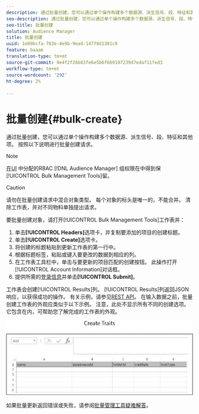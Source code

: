 ```yaml
---
description: 通过批量创建，您可以通过单个操作构建多个数据源、派生信号、段、特征和其他项。 按照以下说明进行批量创建请求。
seo-description: 通过批量创建，您可以通过单个操作构建多个数据源、派生信号、段、特征和其他项。 按照以下说明进行批量创建请求。
seo-title: 批量创建
solution: Audience Manager
title: 批量创建
uuid: 1e09bcfa-783e-4e9b-9ead-147f8d1381c8
feature: baaam
translation-type: tm+mt
source-git-commit: 9e4f2f26b83fe6e5b6f669107239d7edaf11fed3
workflow-type: tm+mt
source-wordcount: '292'
ht-degree: 2%

---
```



# 批量创建{#bulk-create}

通过批量创建，您可以通过单个操作构建多个数据源、派生信号、段、特征和其他项。 按照以下说明进行批量创建请求。

<!-- 

t_bulk_create.xml

 -->

>[!NOTE]
>
>[在UI](../../features/administration/administration-overview.md) 中分配的RBAC [!DNL Audience Manager] 组权限在中得到保 [!UICONTROL Bulk Management Tools]留。

>[!CAUTION]
>
>请勿在批量创建请求中混合对象类型。 每个对象的标头是唯一的，不能合并。 清除工作表，并对不同物料单独提出请求。

要批量创建对象，请打开[!UICONTROL Bulk Management Tools]工作表并：

1. 单击&#x200B;**[!UICONTROL Headers]**&#x200B;选项卡，并复制要添加的项目的创建标题。
2. 单击&#x200B;**[!UICONTROL Create]**&#x200B;选项卡。
3. 将创建的标题粘贴到更新工作表的第一行中。
4. 根据标题标签，粘贴或键入要更改的数据到相应的列。
5. 在工作表工具栏中，单击与要更新的项目匹配的创建按钮。
此操作打开[!UICONTROL Account Information]对话框。
6. 提供所需的[登录信息](../../reference/bulk-management-tools/bulk-management-intro.md#auth-reqs)并单击&#x200B;**[!UICONTROL Submit]**。

工作表会创建[!UICONTROL Results]列。 [!UICONTROL Results]列返回JSON响应，以获得成功的操作。 有关示例，请参见[REST API](../../api/rest-api-main/rest-api-main.md)。 在输入数据之前，批量创建工作表的外观应类似于以下示例。 注意，此处不显示所有不同的创建选项。 它包含在内，可帮助您了解完成的工作表的外观。

![](assets/cretetraits.png)

如果批量更新返回错误或失败，请参阅[批量管理工具疑难解答](../../reference/bulk-management-tools/bulk-troubleshooting.md)。
